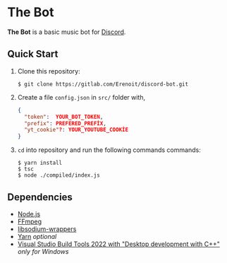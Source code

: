 # The Bot
**The Bot** is a basic music bot for [Discord](https://discord.com/).

## Quick Start
1. Clone this repository:
    ```shell
    $ git clone https://gitlab.com/Erenoit/discord-bot.git
    ```
2. Create a file `config.json` in `src/` folder with,
    ```json
    {
      "token":  YOUR_BOT_TOKEN,
      "prefix": PREFERED_PREFİX,
      "yt_cookie"?: YOUR_YOUTUBE_COOKİE
    }
    ```
3. `cd` into repository and run the following commands commands:
    ```shell
    $ yarn install
    $ tsc
    $ node ./compiled/index.js
    ```

## Dependencies
- [Node.js](https://nodejs.org/)
- [FFmpeg](https://www.ffmpeg.org/download.html)
- [libsodium-wrappers](https://www.npmjs.com/package/libsodium-wrappers)
- [Yarn](https://yarnpkg.com/) *optional*
- [Visual Studio Build Tools 2022 with "Desktop development with C++"](https://visualstudio.microsoft.com/downloads/) *only for Windows*
